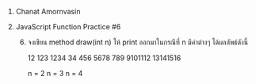 1. Chanat Amornvasin
2. JavaScript Function Practice #6

    6) จงเขียน method draw(int n) ให้ print ออกมาในกรณีที่ n มีค่าต่างๆ ได้ผลลัพธ์ดังนี้

        12              123                 1234
        34              456                 5678
                        789                 9101112
                                            13141516
        
        n = 2           n = 3               n = 4
